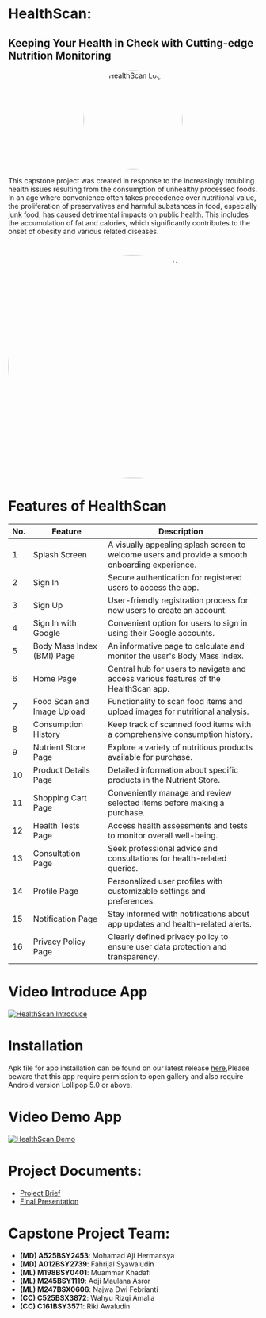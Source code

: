 # HealthScan:
## Keeping Your Health in Check with Cutting-edge Nutrition Monitoring

<p align="center">
  <img src="poto/icon_apps.png" alt="HealthScan Logo" style="border-radius: 50%; width: 200px; height: 200px;">
</p>

This capstone project was created in response to the increasingly troubling health issues resulting from the consumption of unhealthy processed foods. In an age where convenience often takes precedence over nutritional value, the proliferation of preservatives and harmful substances in food, especially junk food, has caused detrimental impacts on public health. This includes the accumulation of fat and calories, which significantly contributes to the onset of obesity and various related diseases.
#

<p align="center">
  <img src="poto/Full.png" alt="HealthScan Full" style="border-radius: 50%; width: 750px; height: 450px;">
</p>

#

# Features of HealthScan

| No. | Feature                    | Description                                                                                     |
|-----|----------------------------|-------------------------------------------------------------------------------------------------|
| 1   | Splash Screen              | A visually appealing splash screen to welcome users and provide a smooth onboarding experience. |
| 2   | Sign In                    | Secure authentication for registered users to access the app.                                   |
| 3   | Sign Up                    | User-friendly registration process for new users to create an account.                          |
| 4   | Sign In with Google        | Convenient option for users to sign in using their Google accounts.                             |
| 5   | Body Mass Index (BMI) Page | An informative page to calculate and monitor the user's Body Mass Index.                        |
| 6   | Home Page                  | Central hub for users to navigate and access various features of the HealthScan app.            |
| 7   | Food Scan and Image Upload | Functionality to scan food items and upload images for nutritional analysis.                    |
| 8   | Consumption History        | Keep track of scanned food items with a comprehensive consumption history.                      |
| 9   | Nutrient Store Page        | Explore a variety of nutritious products available for purchase.                                |
| 10  | Product Details Page       | Detailed information about specific products in the Nutrient Store.                             |
| 11  | Shopping Cart Page         | Conveniently manage and review selected items before making a purchase.                         |
| 12  | Health Tests Page          | Access health assessments and tests to monitor overall well-being.                              |
| 13  | Consultation Page          | Seek professional advice and consultations for health-related queries.                          |
| 14  | Profile Page               | Personalized user profiles with customizable settings and preferences.                          |
| 15  | Notification Page          | Stay informed with notifications about app updates and health-related alerts.                   |
| 16  | Privacy Policy Page        | Clearly defined privacy policy to ensure user data protection and transparency.                 |


# Video Introduce App 
[![HealthScan Introduce](https://img.youtube.com/vi/y-TkjPcoAx8/0.jpg)](https://www.youtube.com/watch?v=y-TkjPcoAx8?autoplay=1)

# Installation
Apk file for app installation can be found on our latest release [here](https://bit.ly/HealthScanApp),Please beware that this app require permission to open gallery and also require Android version Lollipop 5.0 or above.

# Video Demo App
[![HealthScan Demo](https://img.youtube.com/vi/VrG6rMf-t0M/0.jpg)](https://www.youtube.com/watch?v=VrG6rMf-t0M?autoplay=1)

# Project Documents:
- [Project Brief](https://docs.google.com/document/d/1ccTI_XTJYurFqLjXduRLQWdjIyV56cinfTyRKx5fURQ/edit#heading=h.qf0nfa3etlmx)
- [Final Presentation](https://www.canva.com/design/DAF2x2oiILg/YLlfhOWR0VDerYGHQ_3wRg/edit?utm_content=DAF2x2oiILg&utm_campaign=designshare&utm_medium=link2&utm_source=sharebutton)

# Capstone Project Team:
- **(MD) A525BSY2453**: Mohamad Aji Hermansya
- **(MD) A012BSY2739**: Fahrijal Syawaludin
- **(ML) M198BSY0401**: Muammar Khadafi 
- **(ML) M245BSY1119**: Adji Maulana Asror
- **(ML) M247BSX0606**: Najwa Dwi Febrianti
- **(CC) C525BSX3872**: Wahyu Rizqi Amalia
- **(CC) C161BSY3571**: Riki Awaludin